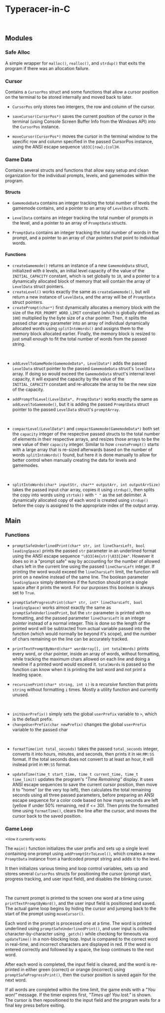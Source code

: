 # Typeracer-in-C

<br>

## Modules

### Safe Alloc

A simple wrapper for `malloc()`, `realloc()`, and `strdup()` that exits the program if there was an allocation failure.

### Cursor

Contains a `CursorPos` struct and some functions that allow a cursor position on the terminal to be stored internally and moved back to later.

* `CursorPos` only stores two intergers, the row and column of the cursor.

* `saveCursor(CursorPos*)` saves the current position of the cursor in the terminal (using Console Screen Buffer Info from the Windows API) into the `CursorPos` instance.

* `moveCursor(CursorPos*)` moves the cursor in the terminal window to the specific row and column specified in the passed CursorPos instance, using the ANSI escape sequence `\033[{row};{col}H`.

### Game Data

Contains several structs and functions that allow easy setup and clean organization for the individual prompts, levels, and gamemodes within the program.

#### Structs

* `GamemodeData` contains an integer tracking the total number of levels the gamemode contains, and a pointer to an array of `LevelData` structs.

* `LevelData` contains an integer tracking the total number of prompts in the level, and a pointer to an array of `PromptData` structs.

* `PromptData` contains an integer tracking the total number of words in the prompt, and a pointer to an array of char pointers that point to individual words.

#### Functions

* `createGamemode()` returns an instance of a new `GamemodeData` struct, initialized with `0` levels, an initial level capacity of the value of the `INITIAL_CAPACITY` constant, which is set globally to `10`, and a pointer to a dynamically allocated block of memory that will contain the array of `LevelData` struct pointers.
* `createLevel()` works exactly the same as `createGamemode()`, but will return a new instance of `LevelData`, and the array will be of `PromptData` struct pointers.
* `createPrompt(char*)` first dynamically allocates a memory block with the size of the `PER_PROMPT_WORD_LIMIT` constant (which is globally defined as `100`) multiplied by the byte size of a char pointer.
Then, it splits the passed char array parameter into an array of individual dynamically allocated words using `splitIntoWords()` and assigns them to the memory block allocated earlier. Finally, the memory block is resized to just small enough to fit the total number of words from the passed string.

<br>

* `addLevelToGameMode(GamemodeData*, LevelData*)` adds the passed `LevelData` struct pointer to the passed `GamemodeData` struct's `levelData` array. If doing so would exceed the `GamemodeData` struct's internal level capacity, it will expand the capacity by the value of the `INITIAL_CAPACITY` constant and re-allocate the array to be the new size of the capacity.

* `addPromptToLevel(LevelData*, PromptData*)` works exactly the same as `addLevelToGamemode()`, but it is adding the passed `PromptData` struct pointer to the passed `LevelData` struct's `promptArray`.

<br>

* `compactLevel(LevelData*)` and `compactGamemode(GamemodeData*)` both set the `capacity` integer of the respective passed structs to the total number of elements in their respective arrays, and resizes those arrays to be the new value of their `capacity` integer. Similar to how `createPrompt()` starts with a large array that is re-sized afterwards based on the number of words `splitIntoWords()` found, but here it is done manually to allow for better control when manually creating the data for levels and gamemodes.

<br>

* `splitIntoWords(char* inputStr, char** outputArr, int outputArrSize)` takes the passed input char array, copies it using `strdup()`, then splits the copy into words using `strtok()` with `" "` as the set delimiter. A dynamically allocated copy of each word is created using `strdup()` before the copy is assigned to the appropriate index of the output array.

## Main

### Functions

* `promptSafeUnderlinedPrint(char* str, int lineCharsLeft, bool leadingSpace)` prints the passed `str` parameter in an underlined format using the ANSI escape sequence `"\033[4m{str}\033[24m"`. However it does so in a "prompt safe" way by accounting for the number of allowed chars left in the current line using the passed `lineCharsLeft` integer. If printing the word would exceed the `lineCharsLeft` limit, the function will print on a newline instead of the same line. The boolean parameter `leadingSpace` simply detemines if the function should print a single space after it prints the word. For our purposes this boolean is always set to `True`.

* `promptSafeProgressPrint(char* str, int* lineCharsLeft, bool leadingSpace)` works almost exactly the same as `promptSafeUnderlinedPrint`, but the `str` parameter is printed with no formatting, and the passed parameter `lineCharsLeft` is an integer *pointer* instead of a normal integer. This is done so the length of the printed word will be subtracted from actual variable passed into the function (which would normally be beyond it's scope), and the number of chars remaining on the line can be accurately tracked. 

* `printTextPromptByWord(char* wordArray[], int totalWords)` prints every word, or char pointer, inside an array of words, without formatting, while tracking the maximum chars allowed on each line and doing a newline if a printed word would exceed it. `totalWords` is passed so the function can know when it is printing the last word and not print a leading space.
 
* `recursivePrint(char* string, int i)` is a *recursive* function that prints `string` without formatting `i` times. Mostly a utility function and currently unused.

<br>

* `initUserPrefix()` simply sets the global `userPrefix` variable to `>`, which is the default prefix.
* `changeUserPrefix(char newPrefix)` changes the global `userPrefix` variable to the passed char

<br>

* `formatTime(int total_seconds)` takes the passed `total_seconds` integer, converts it into hours, minutes, and seconds, then prints it in `HH:MM:SS` format. If the total seconds does not convert to at least an hour, it will instead print in `MM:SS` format.

* `updateTime(time_t start_time, time_t current_time, time_t time_limit)` updates the program's *"Time Remaining"* display. It uses ANSI escape sequences to save the current cursor position, then move it to "home" (or the very top left), then calculates the total remaining seconds using all three passed parameters, before preparing an ANSI escape sequence for a color code based on how many seconds are left (yellow if under 50% remaining, red if <= 30). Then prints the formatted time using `formatTime()`, clears the line after the cursor, and moves the cursor back to the saved position.

### Game Loop

<sup>\*How it currently works</sup>

The `main()` function initializes the user prefix and sets up a single level containing one prompt using `addPromptStrToLevel()`, which creates a new `PromptData` instance from a hardcoded prompt string and adds it to the level.

It then initializes various timing and loop control variables, sets up and stores several `CursorPos` structs for positioning the cursor (prompt start, progress tracking, and user input field), and disables the blinking cursor.

<br>

The current prompt is printed to the screen one word at a time using `printTextPromptByWord()`, and the user input field is positioned and saved. The actual game loop begins by hiding the cursor and jumping back to the start of the prompt using `moveCursor()`.

Each word in the prompt is processed one at a time. The word is printed underlined using `promptSafeUnderlinedPrint()`, and user input is collected character-by-character using `_getch()` while checking for timeouts via `updateTime()` in a non-blocking loop. Input is compared to the correct word in real-time, and incorrect characters are displayed in red. If the word is entered correctly and followed by a space, the loop continues to the next word.

After each word is completed, the input field is cleared, and the word is re-printed in either green (correct) or orange (incorrect) using `promptSafeProgressPrint()`, then the cursor position is saved again for the next word.

If all words are completed within the time limit, the game ends with a *"You won!"* message. If the timer expires first, *"Times up! You lost."* is shown. The cursor is then repositioned to the input field and the program waits for a final key press before exiting.
